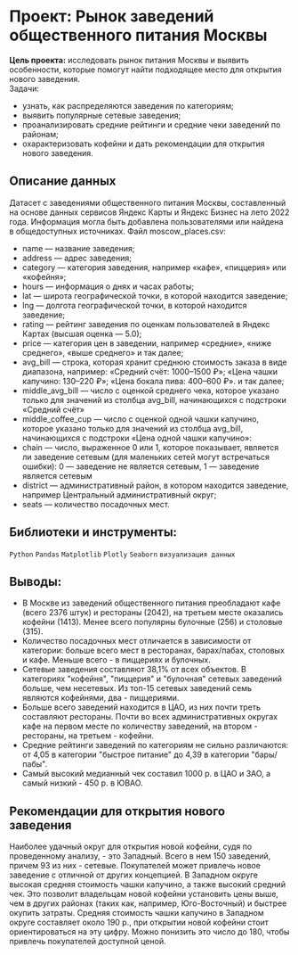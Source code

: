 # Проект: Рынок заведений общественного питания Москвы
**Цель проекта:** исследовать рынок питания Москвы и выявить особенности, которые помогут найти подходящее место для открытия нового заведения.  
Задачи:
- узнать, как распределяются заведения по категориям;
- выявить популярные сетевые заведения;
- проанализировать средние рейтинги и средние чеки заведений по районам;
- охарактеризовать кофейни и дать рекомендации для открытия нового заведения.

## Описание данных 
Датасет с заведениями общественного питания Москвы, составленный на основе данных сервисов Яндекс Карты и Яндекс Бизнес на лето 2022 года. Информация могла быть добавлена пользователями или найдена в общедоступных источниках.
Файл moscow_places.csv:
- name — название заведения;
- address — адрес заведения;
- category — категория заведения, например «кафе», «пиццерия» или «кофейня»;
- hours — информация о днях и часах работы;
- lat — широта географической точки, в которой находится заведение;
- lng — долгота географической точки, в которой находится заведение;
- rating — рейтинг заведения по оценкам пользователей в Яндекс Картах (высшая оценка — 5.0);
- price — категория цен в заведении, например «средние», «ниже среднего», «выше среднего» и так далее;
- avg_bill — строка, которая хранит среднюю стоимость заказа в виде диапазона, например:
«Средний счёт: 1000–1500 ₽»; «Цена чашки капучино: 130–220 ₽»; «Цена бокала пива: 400–600 ₽». и так далее;
- middle_avg_bill — число с оценкой среднего чека, которое указано только для значений из столбца avg_bill, начинающихся с подстроки «Средний счёт»
- middle_coffee_cup — число с оценкой одной чашки капучино, которое указано только для значений из столбца avg_bill, начинающихся с подстроки «Цена одной чашки капучино»:
- chain — число, выраженное 0 или 1, которое показывает, является ли заведение сетевым (для маленьких сетей могут встречаться ошибки): 0 — заведение не является сетевым, 1 — заведение является сетевым
- district — административный район, в котором находится заведение, например Центральный административный округ;
- seats — количество посадочных мест.

## Библиотеки и инструменты:
`Python` `Pandas` `Matplotlib` `Plotly` `Seaborn` `визуализация данных`

## Выводы:
- В Москве из заведений общественного питания преобладают кафе (всего 2376 штук) и рестораны (2042), на третьем месте оказались кофейни (1413). Менее всего популярны булочные (256) и столовые (315).
- Количество посадочных мест отличается в зависимости от категории: больше всего мест в ресторанах, барах/пабах, столовых и кафе. Меньше всего - в пиццериях и булочных.
- Сетевые заведения составляют 38,1% от всех объектов. В категориях "кофейня", "пиццерия" и "булочная" сетевых заведений больше, чем несетевых. Из топ-15 сетевых заведений семь являются кофейнями, два - пиццериями.
- Больше всего заведений находится в ЦАО, из них почти треть составляют рестораны. Почти во всех административных округах кафе на первом месте по количеству заведений, на втором - рестораны, на третьем - кофейни.
- Средние рейтинги заведений по категориям не сильно различаются: от 4,05 в категории "быстрое питание" до 4,39 в категории "бары/пабы".
- Самый высокий медианный чек составил 1000 р. в ЦАО и ЗАО, а самый низкий - 450 р. в ЮВАО.

## Рекомендации для открытия нового заведения
Наиболее удачный округ для открытия новой кофейни, судя по проведенному анализу, - это Западный. Всего в нем 150 заведений, причем 93 из них - сетевые. Покупателей может привлечь новое заведение с отличной от других концепцией. В Западном округе высокая средняя стоимость чашки капучино, а также высокий средний чек. Это позволит владельцам новой кофейни установить цены выше, чем в других районах (таких как, например, Юго-Восточный) и быстрее окупить затраты. Средняя стоимость чашки капучино в Западном округе составляет около 190 р., при открытии новой кофейни стоит ориентироваться на эту цифру. Можно понизить это число до 180, чтобы привлечь покупателей доступной ценой.
